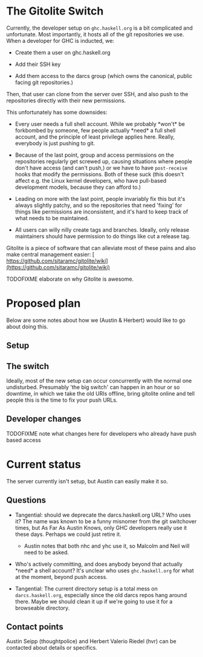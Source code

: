 # The Gitolite Switch


Currently, the developer setup on `ghc.haskell.org` is a bit complicated and unfortunate. Most importantly, it hosts all of the git repositories we use. When a developer for GHC is inducted, we:

- Create them a user on ghc.haskell.org

- Add their SSH key

- Add them access to the darcs group (which owns the canonical, public facing git repositories.)


Then, that user can clone from the server over SSH, and also push to the repositories directly with their new permissions.


This unfortunately has some downsides:

- Every user needs a full shell account. While we probably \*won't\* be forkbombed by someone, few people actually \*need\* a full shell account, and the principle of least privilege applies here. Really, everybody is just pushing to git.

- Because of the last point, group and access permissions on the repositories regularly get screwed up, causing situations where people don't have access (and can't push,) or we have to have `post-receive` hooks that modify the permissions. Both of these suck (this doesn't affect e.g. the Linux kernel developers, who have pull-based development models, because they can afford to.)

- Leading on more with the last point, people invariably fix this but it's always slightly patchy, and so the repositories that need 'fixing' for things like permissions are inconsistent, and it's hard to keep track of what needs to be maintained.

- All users can willy nilly create tags and branches. Ideally, only release maintainers should have permission to do things like cut a release tag.


Gitolite is a piece of software that can alleviate most of these pains and also make central management easier: [ https://github.com/sitaramc/gitolite/wiki](https://github.com/sitaramc/gitolite/wiki)

TODOFIXME elaborate on why Gitolite is awesome.

# Proposed plan


Below are some notes about how we (Austin & Herbert) would like to go about doing this.

## Setup

## The switch


Ideally, most of the new setup can occur concurrently with the normal one undisturbed. Presumably 'the big switch' can happen in an hour or so downtime, in which we take the old URIs offline, bring gitolite online and tell people this is the time to fix your push URLs.

## Developer changes

TODOFIXME note what changes here for developers who already have push based access

# Current status


The server currently isn't setup, but Austin can easily make it so.

## Questions

- Tangential: should we deprecate the darcs.haskell.org URL? Who uses it? The name was known to be a funny misnomer from the git switchover times, but As Far As Austin Knows, only GHC developers really use it these days. Perhaps we could just retire it.

  - Austin notes that both nhc and yhc use it, so Malcolm and Neil will need to be asked.

- Who's actively committing, and does anybody beyond that actually \*need\* a shell account? It's unclear who uses `ghc.haskell.org` for what at the moment, beyond push access.

- Tangential: The current directory setup is a total mess on `darcs.haskell.org`, especially since the old darcs repos hang around there. Maybe we should clean it up if we're going to use it for a browseable directory.

## Contact points


Austin Seipp (thoughtpolice) and Herbert Valerio Riedel (hvr) can be contacted about details or specifics.
